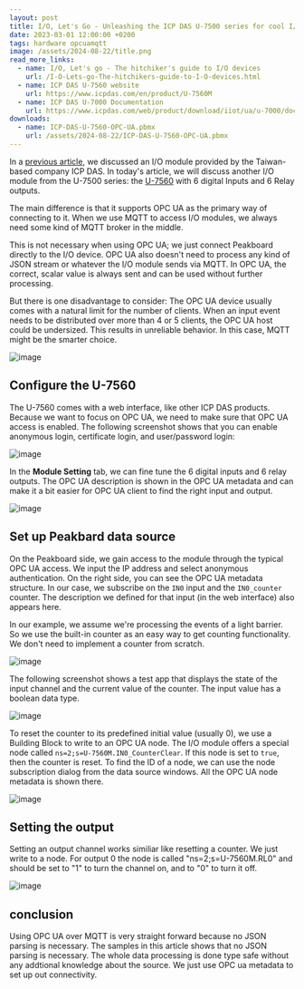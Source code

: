 ```yaml
---
layout: post
title: I/O, Let's Go - Unleashing the ICP DAS U-7500 series for cool I/O action with OPC UA 
date: 2023-03-01 12:00:00 +0200
tags: hardware opcuamqtt
image: /assets/2024-08-22/title.png
read_more_links:
  - name: I/O, Let's go - The hitchiker's guide to I/O devices 
    url: /I-O-Lets-go-The-hitchikers-guide-to-I-O-devices.html
  - name: ICP DAS U-7560 website
    url: https://www.icpdas.com/en/product/U-7560M
  - name: ICP DAS U-7000 Documentation
    url: https://www.icpdas.com/web/product/download/iiot/ua/u-7000/document/user_manual/ua-io_user_manual_en.pdf
downloads:
  - name: ICP-DAS-U-7560-OPC-UA.pbmx
    url: /assets/2024-08-22/ICP-DAS-U-7560-OPC-UA.pbmx
---
```

In a [previous article](/I-O-Lets-Go-Unleashing-the-ICP-DAS-ET-2254-with-MQTT-and-Peakboard.html), we discussed an I/O module provided by the Taiwan-based company ICP DAS. In today's article, we will discuss another I/O module from the U-7500 series: the [U-7560](https://www.icpdas.com/en/product/U-7560M) with 6 digital Inputs and 6 Relay outputs.

The main difference is that it supports OPC UA as the primary way of connecting to it. When we use MQTT to access I/O modules, we always need some kind of MQTT broker in the middle.

This is not necessary when using OPC UA; we just connect Peakboard directly to the I/O device. OPC UA also doesn't need to process any kind of JSON stream or whatever the I/O module sends via MQTT. In OPC UA, the correct, scalar value is always sent and can be used without further processing.

But there is one disadvantage to consider: The OPC UA device usually comes with a natural limit for the number of clients. When an input event needs to be distributed over more than 4 or 5 clients, the OPC UA host could be undersized. This results in unreliable behavior. In this case, MQTT might be the smarter choice.

![image](/assets/2024-08-22/010.png)

## Configure the U-7560

The U-7560 comes with a web interface, like other ICP DAS products. Because we want to focus on OPC UA, we need to make sure that OPC UA access is enabled. The following screenshot shows that you can enable anonymous login, certificate login, and user/password login:

![image](/assets/2024-08-22/020.png)

In the **Module Setting** tab, we can fine tune the 6 digital inputs and 6 relay outputs. The OPC UA description is shown in the OPC UA metadata and can make it a bit easier for OPC UA client to find the right input and output.

![image](/assets/2024-08-22/030.png)

## Set up Peakbard data source

On the Peakboard side, we gain access to the module through the typical OPC UA access. We input the IP address and select anonymous authentication. On the right side, you can see the OPC UA metadata structure. In our case, we subscribe on the `IN0` input and the `IN0_counter` counter. The description we defined for that input (in the web interface) also appears here.

In our example, we assume we're processing the events of a light barrier. So we use the built-in counter as an easy way to get counting functionality. We don't need to implement a counter from scratch.

![image](/assets/2024-08-22/040.png)

The following screenshot shows a test app that displays the state of the input channel and the current value of the counter. The input value has a boolean data type.

![image](/assets/2024-08-22/050.png)

To reset the counter to its predefined initial value (usually 0), we use a Building Block to write to an OPC UA node. The I/O module offers a special node called `ns=2;s=U-7560M.IN0_CounterClear`. If this node is set to `true`, then the counter is reset. To find the ID of a node, we can use the node subscription dialog from the data source windows. All the OPC UA node metadata is shown there.

![image](/assets/2024-08-22/060.png)

## Setting the output

Setting an output channel works similiar like resetting a counter. We just write to a node. For output 0 the node is called "ns=2;s=U-7560M.RL0" and should be set to "1" to turn the channel on, and to "0" to turn it off.

![image](/assets/2024-08-22/070.png)

## conclusion

Using OPC UA over MQTT is very straight forward because no JSON parsing is necessary. The samples in this article shows that no JSON parsing is necessary. The whole data processing is done type safe without any addtional knowledge about the source. We just use OPC ua metadata to set up out connectivity.  

